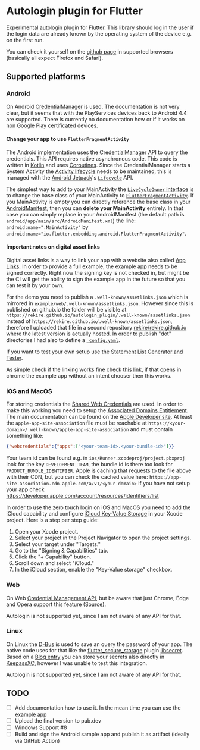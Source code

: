 # Autologin plugin for Flutter

Experimental autologin plugin for Flutter. This library should log in the user if the login data are already known by
the operating system of the device e.g. on the first run.

You can check it yourself on the [github page](https://rekire.github.io/autologin_plugin/index.html) in supported
browsers (basically all expect Firefox and Safari).

## Supported platforms
### Android
On Android [CredentialManager] is used. The documentation is not very clear, but it seems that with the PlayServices
devices back to Android 4.4 are supported. There is currently no documentation how or if it works on non Google Play
certificated devices.

#### Change your app to use `FlutterFragmentActivity`
The Android implementation uses the [CredentialManager] API to query the credentials. This API requires native
asynchronous code. This code is written in [Kotlin](https://kotlinlang.org) and uses
[Coroutines](https://kotlinlang.org/docs/coroutines-guide.html). Since the CredentialManager starts a System Activity
the [Activity lifecycle](https://developer.android.com/guide/components/activities/activity-lifecycle) needs to be
maintained, this is managed with the [Android Jetpack](https://developer.android.com/jetpack)'s
[`Lifecycle`](https://developer.android.com/reference/androidx/lifecycle/Lifecycle) API.

The simplest way to add to your MainActivity the
[`LiveCycleOwner` interface](https://developer.android.com/reference/androidx/lifecycle/LifecycleOwner) is to change the
base class of your MainActivity to
[`FlutterFragmentActivity`](https://api.flutter.dev/javadoc/io/flutter/embedding/android/FlutterFragmentActivity.html).
If you MainActivity is empty you can directly reference the base class in your [AndroidManifest], then you can **delete
your MainActivity** entirely. In that case you can simply replace in your AndroidManifest (the default path is
`android/app/main/src/AndroidManifest.xml`) the line: `android:name=".MainActivity"` by
`android:name="io.flutter.embedding.android.FlutterFragmentActivity"`. 

#### Important notes on digital asset links
Digital asset links is a way to link your app with a website also called [App Links]. In order to provide a full
example, the example app needs to be signed correctly. Right now the signing key is not checked in, but might be the CI
will get the ability to sign the example app in the future so that you can test it by your own.

For the demo you need to publish a `.well-known/assetlinks.json` which is mirrored in
`example/web/.well-known/assetlinks.json`. However since this is published on github.io the folder will be visible at
`https://rekire.github.io/autologin_plugin/.well-known/assetlinks.json` instead of
`https://rekire.github.io/.well-known/assetlinks.json`, therefore I uploaded that file in a second repository
[rekire/rekire.github.io](https://github.com/rekire/rekire.github.io) where the latest version is actually hosted. In
order to publish "dot" directories I had also to define a
[`_config.yaml`](https://github.com/rekire/rekire.github.io/blob/main/_config.yaml).

If you want to test your own setup use the
[Statement List Generator and Tester](https://developers.google.com/digital-asset-links/tools/generator).

As simple check if the linking works fine check [this link](https://rekire.github.io/autologin_plugin/demo), if that
opens in chrome the example app without an intent chooser then this works.

### iOS and MacOS
For storing credentials the
[Shared Web Credentials](https://developer.apple.com/documentation/security/shared_web_credentials) are used. In order
to make this working you need to setup the [Associated Domains
Entitlement](https://developer.apple.com/documentation/bundleresources/entitlements/com_apple_developer_associated-domains).
The main documentation can be found on the
[Apple Developer site](https://developer.apple.com/documentation/xcode/supporting-associated-domains). At least the 
`apple-app-site-association` file must be reachable at `https://<your-domain>/.well-known/apple-app-site-association`
and must contain something like:
```json
{"webcredentials":{"apps":["<your-team-id>.<your-bundle-id>"]}}
```
Your team id can be found e.g. in `ios/Runner.xcodeproj/project.pbxproj` look for the key `DEVELOPMENT_TEAM`, the bundle
id is there too look for `PRODUCT_BUNDLE_IDENTIFIER`. Apple is caching that requests to the file above with their CDN,
but you can check the cached value here: `https://app-site-association.cdn-apple.com/a/v1/<your-domain>`
If you have not setup your app check https://developer.apple.com/account/resources/identifiers/list

In order to use the zero touch login on iOS and MacOS you need to add the iCloud capability and configure [iCloud
Key-Value Storage](https://developer.apple.com/documentation/bundleresources/entitlements/com_apple_developer_ubiquity-kvstore-identifier)
in your Xcode project. Here is a step per step guide:

1. Open your Xcode project.
2. Select your project in the Project Navigator to open the project settings. 
3. Select your target under "Targets." 
4. Go to the "Signing & Capabilities" tab. 
5. Click the "+ Capability" button. 
6. Scroll down and select "iCloud." 
7. In the iCloud section, enable the "Key-Value storage" checkbox.

### Web
On Web [Credential Management API](https://developer.mozilla.org/en-US/docs/Web/API/Credential_Management_API), but
be aware that just Chrome, Edge and Opera support this feature
([Source](https://developer.mozilla.org/en-US/docs/Web/API/PasswordCredential#browser_compatibility)).

Autologin is not supported yet, since I am not aware of any API for that.

### Linux
On Linux the [D-Bus](https://freedesktop.org/wiki/Software/dbus/) is used to save an query the password of your app. The
native code uses for that like the [flutter_secure_storage](https://pub.dev/packages/flutter_secure_storage) plugin
[libsecret](https://gnome.pages.gitlab.gnome.org/libsecret/). Based on a
[Blog entry](https://avaldes.co/2020/01/28/secret-service-keepassxc.html) you can store your secrets also directly in
[KeepassXC](https://keepassxc.org/), however I was unable to test this integration.

Autologin is not supported yet, since I am not aware of any API for that. 

## TODO

- [ ] Add documentation how to use it. In the mean time you can use the [example app](./autologin/example)
- [ ] Upload the final version to pub.dev
- [ ] Windows Support #8
- [ ] Build and sign the Android sample app and publish it as artifact (ideally via GitHub Action)

[CredentialManager]: https://developer.android.com/reference/kotlin/androidx/credentials/CredentialManager
[AndroidManifest]: https://developer.android.com/guide/topics/manifest/manifest-intro
[App Links]: https://developer.android.com/training/app-links/index.html
